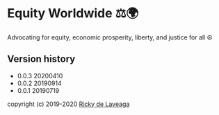 # Equity Worldwide ⚖️🌍

Advocating for equity, economic prosperity, liberty, and justice for all ☮️

## Version history

- 0.0.3 20200410
- 0.0.2 20190914
- 0.0.1 20190719

copyright (c) 2019-2020 [Ricky de Laveaga](https://rdela.com/)
